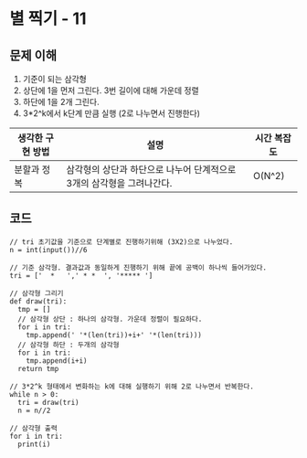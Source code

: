 # 별 찍기 - 11

## 문제 이해
1. 기준이 되는 삼각형
2. 상단에 1을 먼저 그린다. 3번 길이에 대해 가운데 정렬
3. 하단에 1을 2개 그린다.
4. 3*2^k에서 k단계 만큼 실행 (2로 나누면서 진행한다)

|생각한 구현 방법|설명|시간 복잡도|
|-|-|-|
|분할과 정복|삼각형의 상단과 하단으로 나누어 단계적으로 3개의 삼각형을 그려나간다.|O(N^2)|

## 코드
```
// tri 초기값을 기준으로 단계별로 진행하기위해 (3X2)으로 나누었다.
n = int(input())//6

// 기준 삼각형. 결과값과 동일하게 진행하기 위해 끝에 공백이 하나씩 들어가있다.
tri = ['  *   ',' * *  ', '***** '] 

// 삼각형 그리기
def draw(tri):
  tmp = []
  // 삼각형 상단 : 하나의 삼각형. 가운데 정렬이 필요하다.
  for i in tri:
    tmp.append(' '*(len(tri))+i+' '*(len(tri)))
  // 삼각형 하단 : 두개의 삼각형
  for i in tri:
    tmp.append(i+i)
  return tmp

// 3*2^k 형태에서 변화하는 k에 대해 실행하기 위해 2로 나누면서 반복한다.
while n > 0:
  tri = draw(tri)
  n = n//2

// 삼각형 출력
for i in tri:
  print(i)

```
